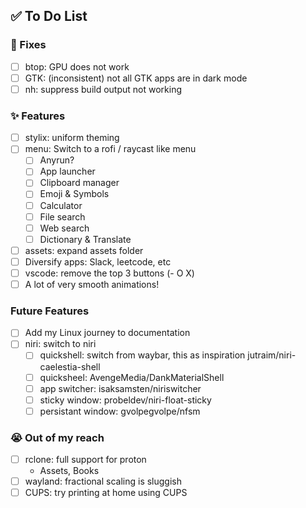 ## ✅ To Do List
### 🚧 Fixes
- [ ] btop: GPU does not work
- [ ] GTK: (inconsistent) not all GTK apps are in dark mode
- [ ] nh: suppress build output not working

### ✨ Features
- [ ] stylix: uniform theming
- [ ] menu: Switch to a rofi / raycast like menu
  - [ ] Anyrun?
  - [ ] App launcher
  - [ ] Clipboard manager
  - [ ] Emoji & Symbols
  - [ ] Calculator
  - [ ] File search
  - [ ] Web search
  - [ ] Dictionary & Translate
- [ ] assets: expand assets folder
- [ ] Diversify apps: Slack, leetcode, etc
- [ ] vscode: remove the top 3 buttons (- O X)
- [ ] A lot of very smooth animations!

### Future Features
- [ ] Add my Linux journey to documentation
- [ ] niri: switch to niri
  - [ ] quickshell: switch from waybar, this as inspiration jutraim/niri-caelestia-shell 
  - [ ] quicksheel: AvengeMedia/DankMaterialShell 
  - [ ] app switcher: isaksamsten/niriswitcher 
  - [ ] sticky window: probeldev/niri-float-sticky 
  - [ ] persistant window: gvolpegvolpe/nfsm 

### 😭 Out of my reach
- [ ] rclone: full support for proton
    - Assets, Books 
- [ ] wayland: fractional scaling is sluggish
- [ ] CUPS: try printing at home using CUPS
